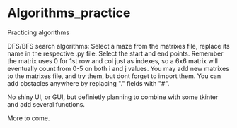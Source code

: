 # Algorithms_practice
Practicing algorithms

DFS/BFS search algorithms:
Select a maze from the matrixes file, replace its name in the respective .py file.
Select the start and end points. Remember the matrix uses 0 for 1st row and col just as indexes, so a 6x6 matrix will eventually count from 0-5 on both i and j values.
You may add new matrixes to the matrixes file, and try them, but dont forget to import them.
You can add obstacles anywhere by replacing "." fields with "#".

No shiny UI, or GUI, but definietly planning to combine with some tkinter and add several functions.

More to come.
